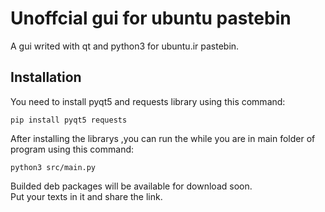 # Unoffcial gui for ubuntu pastebin
A gui writed with qt and python3 for ubuntu.ir pastebin.  
## Installation
You need to install pyqt5 and requests library using this command:  
```
pip install pyqt5 requests 
```  
After installing the librarys ,you can run the while you are in main folder of program using this command:  
```
python3 src/main.py
```
Builded deb packages will be available for download soon.  
Put your texts in it and share the link.  
